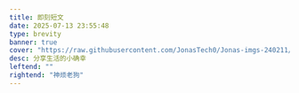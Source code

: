 ```yaml
---
title: 即刻短文
date: 2025-07-13 23:55:48
type: brevity
banner: true
cover: "https://raw.githubusercontent.com/JonasTech0/Jonas-imgs-240211/main/imagesban.jpg"
desc: 分享生活的小确幸
leftend: ""
rightend: "神烦老狗"
---
```

